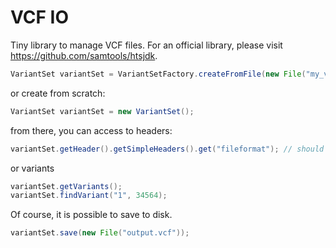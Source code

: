# VCF IO
Tiny library to manage VCF files. For an official library, please visit https://github.com/samtools/htsjdk.

```java
VariantSet variantSet = VariantSetFactory.createFromFile(new File("my_vcf.vcf"));
```
or create from scratch:
```java
VariantSet variantSet = new VariantSet();
```
from there, you can access to headers:
```java
variantSet.getHeader().getSimpleHeaders().get("fileformat"); // should return "VCFv4.2" or similar
```
or variants
```java
variantSet.getVariants();
variantSet.findVariant("1", 34564);
```

Of course, it is possible to save to disk.
```java
variantSet.save(new File("output.vcf"));
```
